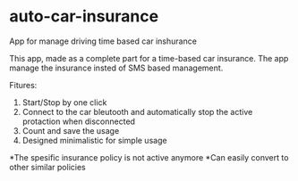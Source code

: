 # auto-car-insurance
App for manage driving time based car inshurance

This app, made as a complete part for a time-based car insurance. 
The app manage the insurance insted of SMS based management. 

Fitures: 
1. Start/Stop by one click
2. Connect to the car bleutooth and automatically stop the active protaction when disconnected
3. Count and save the usage
4. Designed minimalistic for simple usage

*The spesific insurance policy is not active anymore
*Can easily convert to other similar policies

